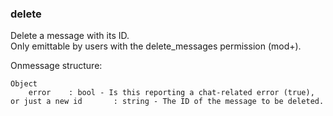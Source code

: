 ### delete
Delete a message with its ID.<br>
Only emittable by users with the delete_messages permission (mod+).

Onmessage structure:   
```
Object
    error    : bool - Is this reporting a chat-related error (true), or just a new id       : string - The ID of the message to be deleted.
```